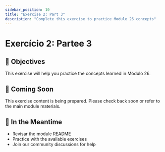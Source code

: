 ```yaml
---
sidebar_position: 10
title: "Exercise 2: Part 3"
description: "Complete this exercise to practice Module 26 concepts"
---
```


# Exercício 2: Partee 3

## 🎯 Objectives

This exercise will help you practice the concepts learned in Módulo 26.

## 📝 Coming Soon

This exercise content is being prepared. Please check back soon or refer to the main module materials.

## 🚀 In the Meantime

- Revisar the module README
- Practice with the available exercises
- Join our community discussions for help
